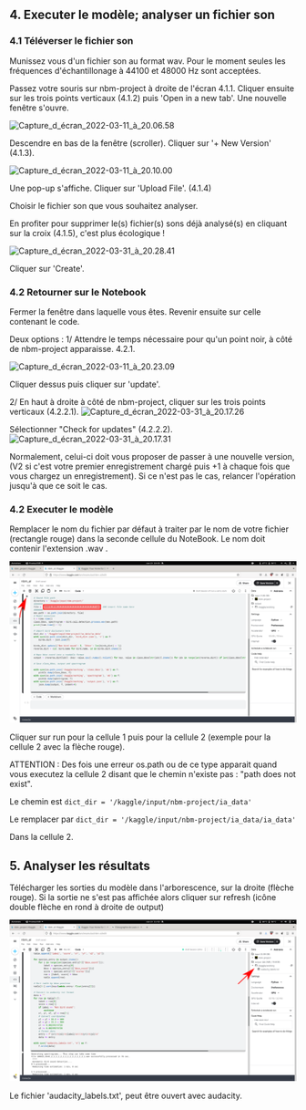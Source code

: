 ## 4. Executer le modèle; analyser un fichier son

### 4.1 Téléverser le fichier son

Munissez vous d'un fichier son au format wav. Pour le moment seules les fréquences d'échantillonage à 44100 et 48000 Hz sont acceptées. 

Passez votre souris sur nbm-project à droite de l'écran 4.1.1. 
Cliquer ensuite sur les trois points verticaux (4.1.2) puis 'Open in a new tab'. 
Une nouvelle fenêtre s'ouvre.

![Capture_d_écran_2022-03-11_à_20.06.58](/uploads/def74278895c333026927061a996190d/Capture_d_écran_2022-03-11_à_20.06.58.png)

Descendre en bas de la fenêtre (scroller). 
Cliquer sur '+ New Version' (4.1.3).

![Capture_d_écran_2022-03-11_à_20.10.00](/uploads/37de3f68b993ad31ac776098b7792044/Capture_d_écran_2022-03-11_à_20.10.00.png)

Une pop-up s'affiche. Cliquer sur 'Upload File'. (4.1.4)

Choisir le fichier son que vous souhaitez analyser.

En profiter pour supprimer le(s) fichier(s) sons déjà analysé(s) en cliquant sur la croix (4.1.5), c'est plus écologique !

![Capture_d_écran_2022-03-31_à_20.28.41](/uploads/11ca255edcd881cc42d88c6bce0dfb74/Capture_d_écran_2022-03-31_à_20.28.41.png)

Cliquer sur 'Create'. 

### 4.2 Retourner sur le Notebook

Fermer la fenêtre dans laquelle vous êtes. 
Revenir ensuite sur celle contenant le code. 

Deux options : 
1/ Attendre le temps nécessaire pour qu'un point noir, à côté de nbm-project apparaisse. 4.2.1. 

![Capture_d_écran_2022-03-11_à_20.23.09](/uploads/f957d53dd02984aea4230d2622e6ec2b/Capture_d_écran_2022-03-11_à_20.23.09.png)

Cliquer dessus puis cliquer sur 'update'. 

2/ En haut à droite à côté de nbm-project, cliquer sur les trois points verticaux (4.2.2.1).
![Capture_d_écran_2022-03-31_à_20.17.26](/uploads/8e65530225c3c96b800297af3f6f3fa3/Capture_d_écran_2022-03-31_à_20.17.26.png)

Sélectionner "Check for updates" (4.2.2.2).
![Capture_d_écran_2022-03-31_à_20.17.31](/uploads/b8678e90663105a3c8904af9d449adf2/Capture_d_écran_2022-03-31_à_20.17.31.png)

Normalement, celui-ci doit vous proposer de passer à une nouvelle version, (V2 si c'est votre premier enregistrement chargé puis +1 à chaque fois que vous chargez un enregistrement). Si ce n'est pas le cas, relancer l'opération jusqu'à que ce soit le cas. 

### 4.2 Executer le modèle

Remplacer le nom du fichier par défaut à traiter par le nom de votre fichier (rectangle rouge) dans la seconde cellule du NoteBook. 
Le nom doit contenir l'extension .wav . 

![](./006_run_modele.png)

Cliquer sur run pour la cellule 1 puis pour la cellule 2 (exemple pour la cellule 2 avec la flèche rouge).

ATTENTION : Des fois une erreur os.path ou de ce type apparait quand vous executez la cellule 2 disant que le chemin n'existe pas : "path does not exist". 

Le chemin est `dict_dir = '/kaggle/input/nbm-project/ia_data'`

Le remplacer par `dict_dir = '/kaggle/input/nbm-project/ia_data/ia_data'`

Dans la cellule 2. 

## 5. Analyser les résultats

Télécharger les sorties du modèle dans l'arborescence, sur la droite (flèche rouge). Si la sortie ne s'est pas affichée alors cliquer sur refresh (icône double flèche en rond à droite de output)

![](./007_get_output_labels_audacity.png)

Le fichier 'audacity_labels.txt', peut être ouvert avec audacity.
